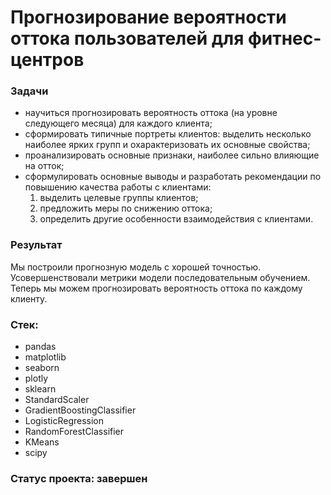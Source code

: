 # Прогнозирование вероятности оттока пользователей для фитнес-центров

### Задачи
- научиться прогнозировать вероятность оттока (на уровне следующего месяца) для каждого клиента;
- сформировать типичные портреты клиентов: выделить несколько наиболее ярких групп и охарактеризовать их основные свойства;
- проанализировать основные признаки, наиболее сильно влияющие на отток;
- сформулировать основные выводы и разработать рекомендации по повышению качества работы с клиентами:
	1) выделить целевые группы клиентов;
	2) предложить меры по снижению оттока;
	3) определить другие особенности взаимодействия с клиентами.

### Результат
Мы построили прогнозную модель с хорошей точностью. Усовершенствовали метрики модели последовательным обучением. Теперь мы можем
прогнозировать вероятность оттока по каждому клиенту.

### Стек:
- pandas
- matplotlib
- seaborn
- plotly
- sklearn
- StandardScaler
- GradientBoostingClassifier
- LogisticRegression
- RandomForestClassifier
- KMeans 
- scipy 

### Статус проекта: завершен

